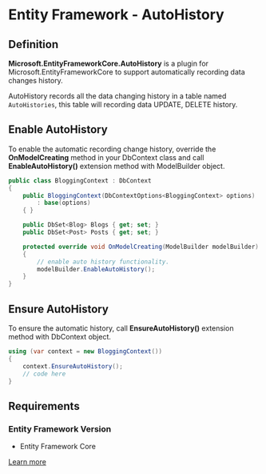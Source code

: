 # Entity Framework - AutoHistory

## Definition

**Microsoft.EntityFrameworkCore.AutoHistory** is a plugin for Microsoft.EntityFrameworkCore to support automatically recording data changes history.

AutoHistory records all the data changing history in a table named `AutoHistories`, this table will recording data UPDATE, DELETE history.

## Enable AutoHistory

To enable the automatic recording change history, override the **OnModelCreating** method in your DbContext class and call **EnableAutoHistory()** extension method with ModelBuilder object.


```csharp
public class BloggingContext : DbContext
{
    public BloggingContext(DbContextOptions<BloggingContext> options)
        : base(options)
    { }

    public DbSet<Blog> Blogs { get; set; }
    public DbSet<Post> Posts { get; set; }

    protected override void OnModelCreating(ModelBuilder modelBuilder)
    {
        // enable auto history functionality.
        modelBuilder.EnableAutoHistory();
    }
}
```

## Ensure AutoHistory

To ensure the automatic history, call **EnsureAutoHistory()** extension method with DbContext object.


```csharp
using (var context = new BloggingContext())
{
    context.EnsureAutoHistory();
    // code here
}
```

## Requirements

### Entity Framework Version

 - Entity Framework Core

[Learn more](https://github.com/Arch/AutoHistory)
